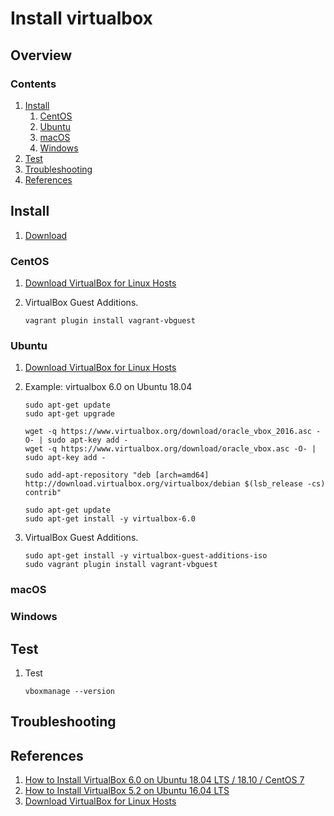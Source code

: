 # Install virtualbox

## Overview

### Contents

1. [Install](#install)
    1. [CentOS](#centos)
    1. [Ubuntu](#ubuntu)
    1. [macOS](#macos)
    1. [Windows](#windows)
1. [Test](#test)
1. [Troubleshooting](#troubleshooting)
1. [References](#references)

## Install

1. [Download](https://www.virtualbox.org/)

### CentOS

1. [Download VirtualBox for Linux Hosts](https://www.virtualbox.org/wiki/Linux_Downloads)
1. VirtualBox Guest Additions.

    ```console
    vagrant plugin install vagrant-vbguest
    ```

### Ubuntu

1. [Download VirtualBox for Linux Hosts](https://www.virtualbox.org/wiki/Linux_Downloads)
1. Example:  virtualbox 6.0 on Ubuntu 18.04

    ```console
    sudo apt-get update
    sudo apt-get upgrade

    wget -q https://www.virtualbox.org/download/oracle_vbox_2016.asc -O- | sudo apt-key add -
    wget -q https://www.virtualbox.org/download/oracle_vbox.asc -O- | sudo apt-key add -

    sudo add-apt-repository "deb [arch=amd64] http://download.virtualbox.org/virtualbox/debian $(lsb_release -cs) contrib"

    sudo apt-get update
    sudo apt-get install -y virtualbox-6.0
    ```

1. VirtualBox Guest Additions.

    ```console
    sudo apt-get install -y virtualbox-guest-additions-iso
    sudo vagrant plugin install vagrant-vbguest
    ```

### macOS

### Windows

## Test

1. Test

    ```console
    vboxmanage --version
    ```

## Troubleshooting

## References

1. [How to Install VirtualBox 6.0 on Ubuntu 18.04 LTS / 18.10 / CentOS 7](https://www.linuxtechi.com/install-virtualbox6-ubuntu-18-04-centos-7/)
1. [How to Install VirtualBox 5.2 on Ubuntu 16.04 LTS](https://tecadmin.net/install-oracle-virtualbox-on-ubuntu/)
1. [Download VirtualBox for Linux Hosts](https://www.virtualbox.org/wiki/Linux_Downloads)
